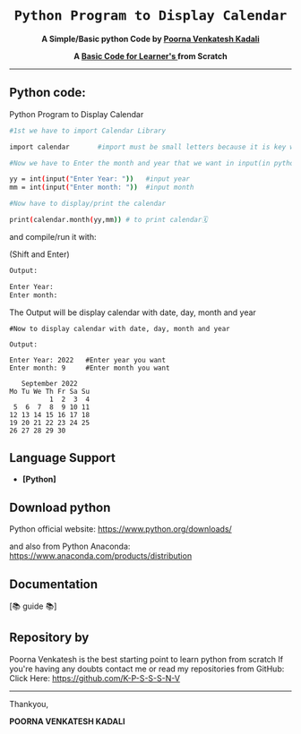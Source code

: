 <div align="center">
  <h1><code>Python Program to Display Calendar</code></h1>

  <p>
    <strong>A Simple/Basic python Code by
    <a href="https://github.com/K-P-S-S-S-N-V">Poorna Venkatesh Kadali</a></strong>
  </p>

  <strong>A <a href="https://github.com/K-P-S-S-S-N-V"> Basic Code for Learner's </a> from Scratch </strong>

  ---
</div>

## Python code:

Python Program to Display Calendar

```sh
#1st we have to import Calendar Library

import calendar       #import must be small letters because it is key word in python

#Now we have to Enter the month and year that we want in input(in python console) for that

yy = int(input("Enter Year: "))   #input year
mm = int(input("Enter month: "))  #input month

#Now have to display/print the calendar

print(calendar.month(yy,mm)) # to print calendar🗓 

```

and compile/run it with: 

(Shift and Enter)

```sh
Output:

Enter Year: 
Enter month: 

```
The Output will be display calendar with date, day, month and year
```
#Now to display calendar with date, day, month and year

Output:

Enter Year: 2022   #Enter year you want
Enter month: 9     #Enter month you want

   September 2022
Mo Tu We Th Fr Sa Su
          1  2  3  4
 5  6  7  8  9 10 11
12 13 14 15 16 17 18
19 20 21 22 23 24 25
26 27 28 29 30
```

## Language Support


* **[Python]**

## Download python

Python official website: https://www.python.org/downloads/

and also from Python Anaconda: https://www.anaconda.com/products/distribution

[https://www.anaconda.com/products/distribution]: https://www.anaconda.com/products/distribution
[https://www.python.org/downloads/]: https://www.python.org/downloads/


## Documentation

[📚 guide 📚]

## Repository by

Poorna Venkatesh is the best starting point to learn python from scratch
If you're having any doubts contact me or read my repositories from GitHub: Click Here: https://github.com/K-P-S-S-S-N-V


---
</div>

Thankyou,


**POORNA VENKATESH KADALI**

